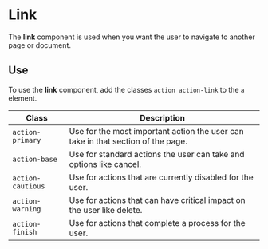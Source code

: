 
# Link

The **link** component is used when you want the user to navigate to another
page or document.

## Use

To use the **link** component,  add the classes `action action-link` to the `a`
element.

| Class   | Description |
| ------   | -----------|
| `action-primary` | Use for the most important action the user can take in that section of the page. |
| `action-base`       | Use for standard actions the user can take and options like cancel. |
| `action-cautious`       | Use for actions that are currently disabled for the user. |
| `action-warning`  | Use for actions that can have critical impact on the user like delete. |
| `action-finish`    | Use for actions that complete a process for the user. |
